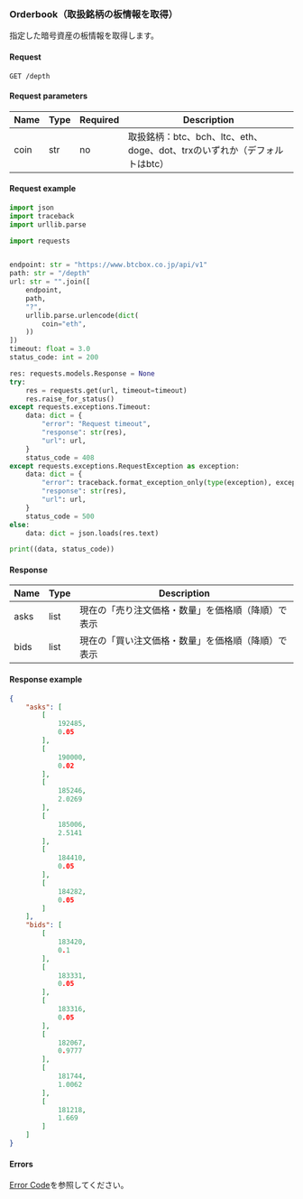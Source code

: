 ### Orderbook（取扱銘柄の板情報を取得）

指定した暗号資産の板情報を取得します。  

#### Request

```http request
GET /depth
```

#### Request parameters

| Name | Type | Required | Description                                       |
|------|------|----------|---------------------------------------------------|
| coin | str  | no       | 取扱銘柄：btc、bch、ltc、eth、doge、dot、trxのいずれか（デフォルトはbtc） |

#### Request example

```python
import json
import traceback
import urllib.parse

import requests


endpoint: str = "https://www.btcbox.co.jp/api/v1"
path: str = "/depth"
url: str = "".join([
    endpoint,
    path,
    "?",
    urllib.parse.urlencode(dict(
        coin="eth",
    ))
])
timeout: float = 3.0
status_code: int = 200

res: requests.models.Response = None
try:
    res = requests.get(url, timeout=timeout)
    res.raise_for_status()
except requests.exceptions.Timeout:
    data: dict = {
        "error": "Request timeout",
        "response": str(res),
        "url": url,
    }
    status_code = 408
except requests.exceptions.RequestException as exception:
    data: dict = {
        "error": traceback.format_exception_only(type(exception), exception)[0],
        "response": str(res),
        "url": url,
    }
    status_code = 500
else:
    data: dict = json.loads(res.text)

print((data, status_code))
```

#### Response

| Name | Type | Description               |
|------|------|---------------------------|
| asks | list | 現在の「売り注文価格・数量」を価格順（降順）で表示 |
| bids | list | 現在の「買い注文価格・数量」を価格順（降順）で表示 |

#### Response example

```json
{
    "asks": [
        [
            192485,
            0.05
        ],
        [
            190000,
            0.02
        ],
        [
            185246,
            2.0269
        ],
        [
            185006,
            2.5141
        ],
        [
            184410,
            0.05
        ],
        [
            184282,
            0.05
        ]
    ],
    "bids": [
        [
            183420,
            0.1
        ],
        [
            183331,
            0.05
        ],
        [
            183316,
            0.05
        ],
        [
            182067,
            0.9777
        ],
        [
            181744,
            1.0062
        ],
        [
            181218,
            1.669
        ]
    ]
}
```

#### Errors

[Error Code](error_code.md)を参照してください。
